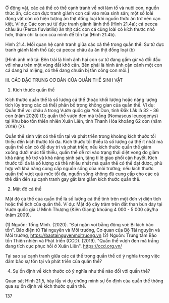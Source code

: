 Ở động vật, các cá thể có thể cạnh tranh về nơi làm tổ và nuôi con, nguồn thức ăn, các con đực tranh giành con cái vào mùa sinh sản; một số loài động vật còn có hiện tượng ăn thịt đồng loại khi nguồn thức ăn trở nên cạn kiệt. Ví dụ: Các con sư tử đực tranh giành lãnh thổ (Hình 21.4a); cá pecca châu âu (Perca fluviatilis) ăn thịt các con cá cùng loài có kích thước nhỏ hơn, thậm chí là con của mình để tồn tại (Hình 21.4b).

Hình 21.4. Mối quan hệ cạnh tranh giữa các cá thể trong quần thể: Sư tử đực tranh giành lãnh thổ (a); cá pecca châu âu ăn thịt đồng loại (b)

[Hình ảnh mô tả: Bên trái là hình ảnh hai con sư tử đang gầm gừ và đối đầu với nhau trên một vùng đất khô cằn. Bên phải là hình ảnh cận cảnh một con cá đang há miệng, có thể đang chuẩn bị tấn công con mồi.]

III. CÁC ĐẶC TRƯNG CƠ BẢN CỦA QUẦN THỂ SINH VẬT

1. Kích thước quần thể

Kích thước quần thể là số lượng cá thể (hoặc khối lượng hoặc năng lượng tích lũy trong các cá thể) phân bố trong không gian của quần thể. Ví dụ: Quần thể voi châu á trong Vườn quốc gia Yok Don, tỉnh Đắk Lắk là 32 - 36 con (năm 2020) (1); quần thể vượn đen má trắng (Nomascus leucogenys) tại Khu bảo tồn thiên nhiên Xuân Liên, tỉnh Thanh Hóa khoảng 62 con (năm 2019) (2).

Quần thể sinh vật có thể tồn tại và phát triển trong khoảng kích thước tối thiểu đến kích thước tối đa. Kích thước tối thiểu là số lượng cá thể ít nhất mà quần thể cần có để duy trì và phát triển; nếu kích thước quần thể giảm xuống dưới mức tối thiểu, quần thể dễ rơi vào trạng thái diệt vong do giảm khả năng hỗ trợ và khả năng sinh sản, tăng tỉ lệ giao phối cận huyết. Kích thước tối đa là số lượng cá thể nhiều nhất mà quần thể có thể đạt được, phù hợp với khả năng cung cấp nguồn sống của môi trường; nếu kích thước quần thể vượt quá mức tối đa, nguồn sống không đủ cung cấp cho các cá thể dẫn đến sự cạnh tranh gay gắt làm giảm kích thước quần thể.

2. Mật độ cá thể

Mật độ cá thể của quần thể là số lượng cá thể tính trên một đơn vị diện tích hoặc thể tích của quần thể. Ví dụ: Mật độ cây tràm trên đất than bùn dày tại Vườn quốc gia U Minh Thượng (Kiên Giang) khoảng 4 000 - 5 000 cây/ha (năm 2009).

(1) Nguồn: Tổng Minh. (2020). "Đại ngàn voi bằng động voi: Bi kịch bảo tồn". Báo điện tử Tài nguyên và Môi trường, Cơ quan của Bộ Tài nguyên và Môi trường, https://baotainguyenmoitruong.vn
(2) Nguồn: Trung tâm Bảo tồn Thiên nhiên và Phát triển (CCD). (2019). "Quần thể vượn đen má trắng đang tích cực phục hồi ở Xuân Liên". https://ccd.org.vn/

Tại sao sự cạnh tranh giữa các cá thể trong quần thể có ý nghĩa trong việc đảm bảo sự tồn tại và phát triển của quần thể?

4. Sự ổn định về kích thước có ý nghĩa như thế nào đối với quần thể?

Quan sát Hình 21.5, hãy lấy ví dụ chứng minh sự ổn định của quần thể thông qua sự ổn định về kích thước quần thể.

137